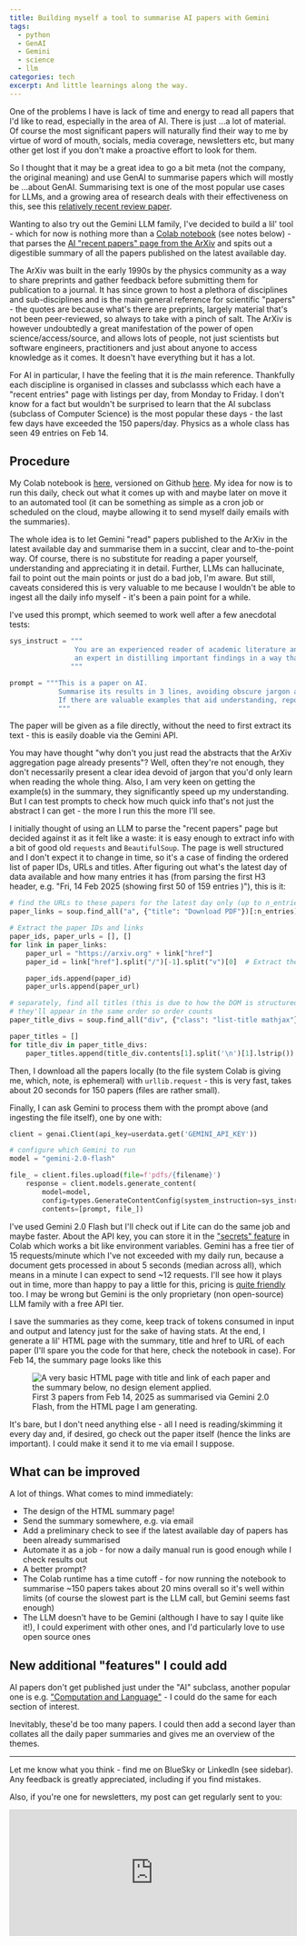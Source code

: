 ```yaml
---
title: Building myself a tool to summarise AI papers with Gemini
tags:
  - python
  - GenAI
  - Gemini
  - science
  - llm
categories: tech
excerpt: And little learnings along the way.
---
```


One of the problems I have is lack of time and energy to read all papers that I'd like to read, especially in the area of AI. There is just ...a lot of material. Of course the most significant papers will naturally find their way to me by virtue of word of mouth, socials, media coverage, newsletters etc, but many other get lost if you don't make a proactive effort to look for them.

So I thought that it may be a great idea to go a bit meta (not the company, the original meaning) and use GenAI to summarise papers which will mostly be ...about GenAI. Summarising text is one of the most popular use cases for LLMs, and a growing area of research deals with their effectiveness on this, see this [relatively recent review paper](https://arxiv.org/abs/2406.11289).

Wanting to also try out the Gemini LLM family, I've decided to build a lil' tool - which for now is nothing more than a [Colab notebook](https://colab.research.google.com/drive/1vSsKggNon9HwiY4qx-45H3JySsz7oonF?usp=sharing) (see notes below) - that parses the [AI "recent papers" page from the ArXiv](https://arxiv.org/list/cs.AI/recent) and spits out a digestible summary of all the papers published on the latest available day.

The ArXiv was built in the early 1990s by the physics community as a way to share preprints and gather feedback before submitting them for publication to a journal. It has since grown to host a plethora of disciplines and sub-disciplines and is the main general reference for scientific "papers" - the quotes are because what's there are preprints, largely material that's not been peer-reviewed, so always to take with a pinch of salt.
The ArXiv is however undoubtedly a great manifestation of the power of open science/access/source, and allows lots of people, not just scientists but software engineers, practitioners and just about anyone to access knowledge as it comes. It doesn't have everything but it has a lot.

For AI in particular, I have the feeling that it is *the* main reference. 
Thankfully each discipline is organised in classes and subclasss which each have a "recent entries" page with listings per day, from Monday to Friday. I don't know for a fact but wouldn't be surprised to learn that the AI subclass (subclass of Computer Science) is the most popular these days - the last few days have exceeded the 150 papers/day. Physics as a whole class has seen 49 entries on Feb 14.

## Procedure

My Colab notebook is [here](https://colab.research.google.com/drive/1vSsKggNon9HwiY4qx-45H3JySsz7oonF?usp=sharing), versioned on Github [here](https://github.com/martinapugliese/summarise-sci-literature/tree/main). My idea for now is to run this daily, check out what it comes up with and maybe later on move it to an automated tool (it can be something as simple as a cron job or scheduled on the cloud, maybe allowing it to send myself daily emails with the summaries).

The whole idea is to let Gemini "read" papers published to the ArXiv in the latest available day and summarise them in a succint, clear and to-the-point way. Of course, there is no substitute for reading a paper yourself, understanding and appreciating it in detail. Further, LLMs can hallucinate, fail to point out the main points or just do a bad job, I'm aware. But still, caveats considered this is very valuable to me because I wouldn't be able to ingest all the daily info myself - it's been a pain point for a while.

I've used this prompt, which seemed to work well after a few anecdotal tests:

```py
sys_instruct = """
                You are an experienced reader of academic literature and
                an expert in distilling important findings in a way that is understandable and clear.
               """

prompt = """This is a paper on AI. 
            Summarise its results in 3 lines, avoiding obscure jargon and going to the point.
            If there are valuable examples that aid understanding, report them in a nutshell.
            """
```

The paper will be given as a file directly, without the need to first extract its text - this is easily doable via the Gemini API.

You may have thought "why don't you just read the abstracts that the ArXiv aggregation page already presents"? Well, often they're not enough, they don't necessarily present a clear idea devoid of jargon that you'd only learn when reading the whole thing. Also, I am very keen on getting the example(s) in the summary, they significantly speed up my understanding. But I can test prompts to check how much quick info that's not just the abstract I can get - the more I run this the more I'll see.

I initially thought of using an LLM to parse the "recent papers" page but decided against it as it felt like a waste: it is easy enough to extract info with a bit of good old `requests` and `BeautifulSoup`. The page is well structured and I don't expect it to change in time, so it's a case of finding the ordered list of paper IDs, URLs and titles. After figuring out what's the latest day of data available and how many entries it has (from parsing the first H3 header, e.g. "Fri, 14 Feb 2025 (showing first 50 of 159 entries )"), this is it:

```py
# find the URLs to these papers for the latest day only (up to n_entries as per above)
paper_links = soup.find_all("a", {"title": "Download PDF"})[:n_entries]

# Extract the paper IDs and links
paper_ids, paper_urls = [], []
for link in paper_links:
    paper_url = "https://arxiv.org" + link["href"]
    paper_id = link["href"].split("/")[-1].split("v")[0]  # Extract the ID

    paper_ids.append(paper_id)
    paper_urls.append(paper_url)

# separately, find all titles (this is due to how the DOM is structured)
# they'll appear in the same order so order counts
paper_title_divs = soup.find_all("div", {"class": "list-title mathjax"})[:n_entries]

paper_titles = []
for title_div in paper_title_divs:
    paper_titles.append(title_div.contents[1].split('\n')[1].lstrip())
```

Then, I download all the papers locally (to the file system Colab is giving me, which, note, is ephemeral) with `urllib.request` - this is very fast, takes about 20 seconds for 150 papers (files are rather small).

Finally, I can ask Gemini to process them with the prompt above (and ingesting the file itself), one by one with:

```py
client = genai.Client(api_key=userdata.get('GEMINI_API_KEY'))

# configure which Gemini to run 
model = "gemini-2.0-flash"

file_ = client.files.upload(file=f'pdfs/{filename}')
    response = client.models.generate_content(
        model=model, 
        config=types.GenerateContentConfig(system_instruction=sys_instruct),
        contents=[prompt, file_])
```

I've used Gemini 2.0 Flash but I'll check out if Lite can do the same job and maybe faster. About the API key, you can store it in the ["secrets" feature](https://medium.com/@parthdasawant/how-to-use-secrets-in-google-colab-450c38e3ec75) in Colab which works a bit like environment variables.
Gemini has a free tier of 15 requests/minute which I've not exceeded with my daily run, because a document gets processed in about 5 seconds (median across all), which means in a minute I can expect to send ~12 requests. I'll see how it plays out in time, more than happy to pay a little for this, pricing is [quite friendly](https://ai.google.dev/gemini-api/docs/rate-limits#free-tier) too. I may be wrong but Gemini is the only proprietary (non open-source) LLM family with a free API tier.

I save the summaries as they come, keep track of tokens consumed in input and output and latency just for the sake of having stats. At the end, I generate a lil' HTML page with the summary, title and href to URL of each paper (I'll spare you the code for that here, check the notebook in case). For Feb 14, the summary page looks like this

<figure class="responsive">
  <img src="{{ site.url }}{{site.posts_images_path}}gemini-paper-summaries.png" alt="A very basic HTML page with title and link of each paper and the summary below, no design element applied.">
  <figcaption>First 3 papers from Feb 14, 2025 as summarised via Gemini 2.0 Flash, from the HTML page I am generating.</figcaption>
</figure>

It's bare, but I don't need anything else - all I need is reading/skimming it every day and, if desired, go check out the paper itself (hence the links are important). I could make it send it to me via email I suppose.

## What can be improved

A lot of things. What comes to mind immediately: 
* The design of the HTML summary page!
* Send the summary somewhere, e.g. via email
* Add a preliminary check to see  if the latest available day of papers has been already summarised
* Automate it as a job - for now a daily manual run is good enough while I check results out
* A better prompt?
* The Colab runtime has a time cutoff - for now running the notebook to summarise ~150 papers takes about 20 mins overall so it's well within limits (of course the slowest part is the LLM call, but Gemini seems fast enough)
* The LLM doesn't have to be Gemini (although I have to say I quite like it!), I could experiment with other ones, and I'd particularly love to use open source ones 

## New additional "features" I could add

AI papers don't get published just under the "AI" subclass, another popular one is e.g. ["Computation and Language"](https://arxiv.org/list/cs.CL/recent) - I could do the same for each section of interest. 

Inevitably, these'd be too many papers. I could then add a second layer than collates all the daily paper summaries and gives me an overview of the themes.

---

Let me know what you think - find me on BlueSky or LinkedIn (see sidebar). Any feedback is greatly appreciated, including if you find mistakes.

Also, if you're one for newsletters, my post can get regularly sent to you:

<iframe
scrolling="no"
style="width:100%!important;height:220px;border:1px #ccc solid !important"
src="https://buttondown.email/martinapugliese?as_embed=true"
></iframe><br /><br />









